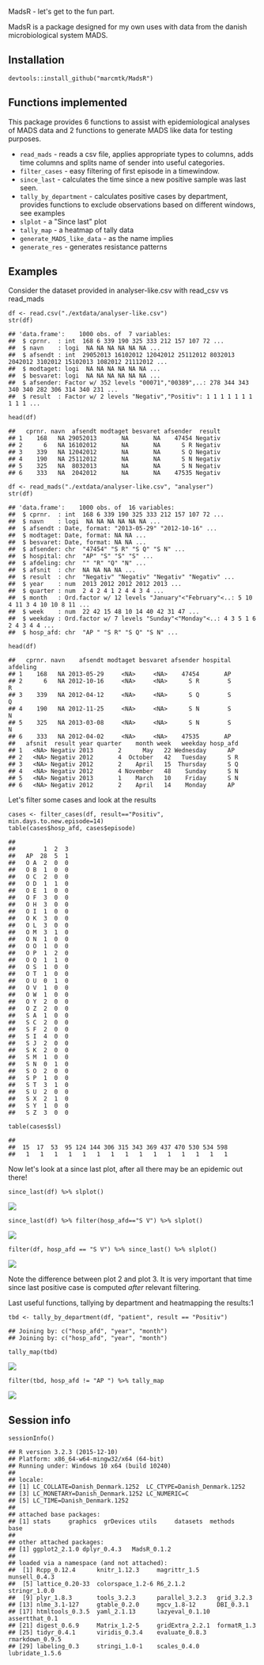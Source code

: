 MadsR - let's get to the fun part.

MadsR is a package designed for my own uses with data from the danish
microbiological system MADS.

Installation
------------

    devtools::install_github("marcmtk/MadsR")

Functions implemented
---------------------

This package provides 6 functions to assist with epidemiological
analyses of MADS data and 2 functions to generate MADS like data for
testing purposes.

-   `read_mads` - reads a csv file, applies appropriate types to
    columns, adds time columns and splits name of sender into
    useful categories.
-   `filter_cases` - easy filtering of first episode in a timewindow.
-   `since_last` - calculates the time since a new positive sample was
    last seen.
-   `tally_by_department` - calculates positive cases by department,
    provides functions to exclude observations based on different
    windows, see examples
-   `slplot` - a "Since last" plot
-   `tally_map` - a heatmap of tally data
-   `generate_MADS_like_data` - as the name implies
-   `generate_res` - generates resistance patterns

Examples
--------

Consider the dataset provided in analyser-like.csv with read\_csv vs
read\_mads

    df <- read.csv("./extdata/analyser-like.csv")
    str(df)

    ## 'data.frame':    1000 obs. of  7 variables:
    ##  $ cprnr.  : int  168 6 339 190 325 333 212 157 107 72 ...
    ##  $ navn    : logi  NA NA NA NA NA NA ...
    ##  $ afsendt : int  29052013 16102012 12042012 25112012 8032013 2042012 3102012 15102013 1082012 21112012 ...
    ##  $ modtaget: logi  NA NA NA NA NA NA ...
    ##  $ besvaret: logi  NA NA NA NA NA NA ...
    ##  $ afsender: Factor w/ 352 levels "00071","00389",..: 278 344 343 340 340 282 306 314 340 231 ...
    ##  $ result  : Factor w/ 2 levels "Negativ","Positiv": 1 1 1 1 1 1 1 1 1 1 ...

    head(df)

    ##   cprnr. navn  afsendt modtaget besvaret afsender  result
    ## 1    168   NA 29052013       NA       NA    47454 Negativ
    ## 2      6   NA 16102012       NA       NA      S R Negativ
    ## 3    339   NA 12042012       NA       NA      S Q Negativ
    ## 4    190   NA 25112012       NA       NA      S N Negativ
    ## 5    325   NA  8032013       NA       NA      S N Negativ
    ## 6    333   NA  2042012       NA       NA    47535 Negativ

    df <- read_mads("./extdata/analyser-like.csv", "analyser")
    str(df)

    ## 'data.frame':    1000 obs. of  16 variables:
    ##  $ cprnr.  : int  168 6 339 190 325 333 212 157 107 72 ...
    ##  $ navn    : logi  NA NA NA NA NA NA ...
    ##  $ afsendt : Date, format: "2013-05-29" "2012-10-16" ...
    ##  $ modtaget: Date, format: NA NA ...
    ##  $ besvaret: Date, format: NA NA ...
    ##  $ afsender: chr  "47454" "S R" "S Q" "S N" ...
    ##  $ hospital: chr  "AP" "S" "S" "S" ...
    ##  $ afdeling: chr  "" "R" "Q" "N" ...
    ##  $ afsnit  : chr  NA NA NA NA ...
    ##  $ result  : chr  "Negativ" "Negativ" "Negativ" "Negativ" ...
    ##  $ year    : num  2013 2012 2012 2012 2013 ...
    ##  $ quarter : num  2 4 2 4 1 2 4 4 3 4 ...
    ##  $ month   : Ord.factor w/ 12 levels "January"<"February"<..: 5 10 4 11 3 4 10 10 8 11 ...
    ##  $ week    : num  22 42 15 48 10 14 40 42 31 47 ...
    ##  $ weekday : Ord.factor w/ 7 levels "Sunday"<"Monday"<..: 4 3 5 1 6 2 4 3 4 4 ...
    ##  $ hosp_afd: chr  "AP " "S R" "S Q" "S N" ...

    head(df)

    ##   cprnr. navn    afsendt modtaget besvaret afsender hospital afdeling
    ## 1    168   NA 2013-05-29     <NA>     <NA>    47454       AP         
    ## 2      6   NA 2012-10-16     <NA>     <NA>      S R        S        R
    ## 3    339   NA 2012-04-12     <NA>     <NA>      S Q        S        Q
    ## 4    190   NA 2012-11-25     <NA>     <NA>      S N        S        N
    ## 5    325   NA 2013-03-08     <NA>     <NA>      S N        S        N
    ## 6    333   NA 2012-04-02     <NA>     <NA>    47535       AP         
    ##   afsnit  result year quarter    month week   weekday hosp_afd
    ## 1   <NA> Negativ 2013       2      May   22 Wednesday      AP 
    ## 2   <NA> Negativ 2012       4  October   42   Tuesday      S R
    ## 3   <NA> Negativ 2012       2    April   15  Thursday      S Q
    ## 4   <NA> Negativ 2012       4 November   48    Sunday      S N
    ## 5   <NA> Negativ 2013       1    March   10    Friday      S N
    ## 6   <NA> Negativ 2012       2    April   14    Monday      AP

Let's filter some cases and look at the results

    cases <- filter_cases(df, result=="Positiv", min.days.to.new.episode=14)
    table(cases$hosp_afd, cases$episode)

    ##      
    ##        1  2  3
    ##   AP  28  5  1
    ##   O A  2  0  0
    ##   O B  1  0  0
    ##   O C  2  0  0
    ##   O D  1  1  0
    ##   O E  1  0  0
    ##   O F  3  0  0
    ##   O H  3  0  0
    ##   O I  1  0  0
    ##   O K  3  0  0
    ##   O L  3  0  0
    ##   O M  3  1  0
    ##   O N  1  0  0
    ##   O O  1  0  0
    ##   O P  1  2  0
    ##   O Q  1  1  0
    ##   O S  1  0  0
    ##   O T  1  0  0
    ##   O U  0  1  0
    ##   O V  1  0  0
    ##   O W  1  0  0
    ##   O Y  2  0  0
    ##   O Z  2  0  0
    ##   S A  1  0  0
    ##   S C  2  0  0
    ##   S F  2  0  0
    ##   S I  4  0  0
    ##   S J  2  0  0
    ##   S K  2  0  0
    ##   S M  1  0  0
    ##   S N  0  1  0
    ##   S O  2  0  0
    ##   S P  1  0  0
    ##   S T  3  1  0
    ##   S U  2  0  0
    ##   S X  2  1  0
    ##   S Y  1  0  0
    ##   S Z  3  0  0

    table(cases$sl)

    ## 
    ##  15  17  53  95 124 144 306 315 343 369 437 470 530 534 598 
    ##   1   1   1   1   1   1   1   1   1   1   1   1   1   1   1

Now let's look at a since last plot, after all there may be an epidemic
out there!

    since_last(df) %>% slplot()

![](readme_files/figure-markdown_strict/unnamed-chunk-4-1.png)<!-- -->

    since_last(df) %>% filter(hosp_afd=="S V") %>% slplot()

![](readme_files/figure-markdown_strict/unnamed-chunk-4-2.png)<!-- -->

    filter(df, hosp_afd == "S V") %>% since_last() %>% slplot()

![](readme_files/figure-markdown_strict/unnamed-chunk-4-3.png)<!-- -->

Note the difference between plot 2 and plot 3. It is very important that
time since last positive case is computed *after* relevant filtering.

Last useful functions, tallying by department and heatmapping the
results:1

    tbd <- tally_by_department(df, "patient", result == "Positiv")

    ## Joining by: c("hosp_afd", "year", "month")
    ## Joining by: c("hosp_afd", "year", "month")

    tally_map(tbd)

![](readme_files/figure-markdown_strict/unnamed-chunk-5-1.png)<!-- -->

    filter(tbd, hosp_afd != "AP ") %>% tally_map

![](readme_files/figure-markdown_strict/unnamed-chunk-5-2.png)<!-- -->

Session info
------------

    sessionInfo()

    ## R version 3.2.3 (2015-12-10)
    ## Platform: x86_64-w64-mingw32/x64 (64-bit)
    ## Running under: Windows 10 x64 (build 10240)
    ## 
    ## locale:
    ## [1] LC_COLLATE=Danish_Denmark.1252  LC_CTYPE=Danish_Denmark.1252   
    ## [3] LC_MONETARY=Danish_Denmark.1252 LC_NUMERIC=C                   
    ## [5] LC_TIME=Danish_Denmark.1252    
    ## 
    ## attached base packages:
    ## [1] stats     graphics  grDevices utils     datasets  methods   base     
    ## 
    ## other attached packages:
    ## [1] ggplot2_2.1.0 dplyr_0.4.3   MadsR_0.1.2  
    ## 
    ## loaded via a namespace (and not attached):
    ##  [1] Rcpp_0.12.4      knitr_1.12.3     magrittr_1.5     munsell_0.4.3   
    ##  [5] lattice_0.20-33  colorspace_1.2-6 R6_2.1.2         stringr_1.0.0   
    ##  [9] plyr_1.8.3       tools_3.2.3      parallel_3.2.3   grid_3.2.3      
    ## [13] nlme_3.1-127     gtable_0.2.0     mgcv_1.8-12      DBI_0.3.1       
    ## [17] htmltools_0.3.5  yaml_2.1.13      lazyeval_0.1.10  assertthat_0.1  
    ## [21] digest_0.6.9     Matrix_1.2-5     gridExtra_2.2.1  formatR_1.3     
    ## [25] tidyr_0.4.1      viridis_0.3.4    evaluate_0.8.3   rmarkdown_0.9.5 
    ## [29] labeling_0.3     stringi_1.0-1    scales_0.4.0     lubridate_1.5.6
